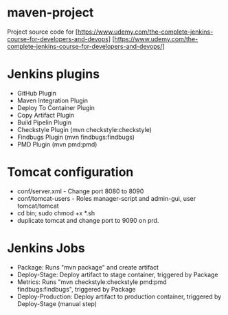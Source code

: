 # maven-project
Project source code for [https://www.udemy.com/the-complete-jenkins-course-for-developers-and-devops]
[https://www.udemy.com/the-complete-jenkins-course-for-developers-and-devops/]

# Jenkins plugins
* GitHub Plugin
* Maven Integration Plugin
* Deploy To Container Plugin
* Copy Artifact Plugin
* Build Pipelin Plugin
* Checkstyle Plugin (mvn checkstyle:checkstyle)
* Findbugs Plugin (mvn findbugs:findbugs)
* PMD Plugin (mvn pmd:pmd)

# Tomcat configuration
* conf/server.xml - Change port 8080 to 8090
* conf/tomcat-users - Roles manager-script and admin-gui, user tomcat/tomcat
* cd bin; sudo chmod +x *.sh
* duplicate tomcat and change port to 9090 on prd.

# Jenkins Jobs
* Package: Runs "mvn package" and create artifact
* Deploy-Stage: Deploy artifact to stage container, triggered by Package
* Metrics: Runs "mvn checkstyle:checkstyle pmd:pmd findbugs:findbugs", triggered by Package
* Deploy-Production: Deploy artifact to production container, triggered by Deploy-Stage (manual step)
